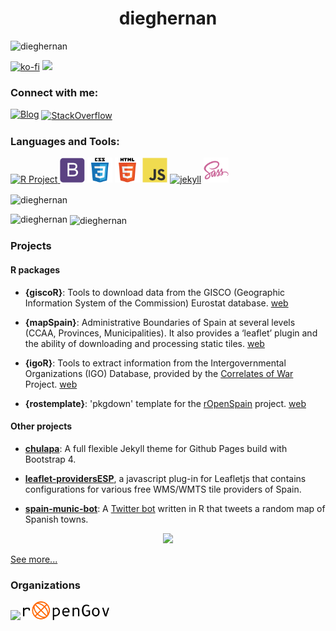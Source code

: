 <h1 align="center">dieghernan</h1>
<img src="https://komarev.com/ghpvc/?username=dieghernan&label=Profile%20views&color=44be16&style=flat" alt="dieghernan" />

[![ko-fi](https://img.shields.io/badge/buy%20me%20a%20coffee-donate-yellow.svg)](https://ko-fi.com/dieghernan)
[![](https://dieghernan.r-universe.dev/badges/:total)](https://dieghernan.r-universe.dev/)

<h3 align="left">Connect with me:</h3>
<p align="left">
<a href="https://dieghernan.github.io/"><img src="https://raw.githubusercontent.com/FortAwesome/Font-Awesome/master/svgs/solid/blog.svg" alt="Blog" height="30"></a>
    <a href="https://stackoverflow.com/users/7877917/dieghernan" target="blank"><img align="center" src="https://raw.githubusercontent.com/FortAwesome/Font-Awesome/master/svgs/brands/stack-overflow.svg" alt="StackOverflow" height="30" /></a>

</p>

<h3 align="left">Languages and Tools:</h3>
<p align="left">
    <a href="https://www.r-project.org/" target="_blank"><img src="https://www.r-project.org/Rlogo.png" alt="R Project" height="40" />   </a>
  <a href="https://getbootstrap.com" target="_blank"><img src="https://raw.githubusercontent.com/devicons/devicon/master/icons/bootstrap/bootstrap-plain.svg" alt="bootstrap" width="40" height="40" /></a>
    <a href="https://www.w3schools.com/css/" target="_blank"><img src="https://raw.githubusercontent.com/devicons/devicon/master/icons/css3/css3-original-wordmark.svg" alt="css3" width="40" height="40" /></a>
    <a href="https://www.w3.org/html/" target="_blank"><img src="https://raw.githubusercontent.com/devicons/devicon/master/icons/html5/html5-original-wordmark.svg" alt="html5" width="40" height="40" /></a>
    <a href="https://developer.mozilla.org/en-US/docs/Web/JavaScript" target="_blank"><img src="https://raw.githubusercontent.com/devicons/devicon/master/icons/javascript/javascript-original.svg" alt="javascript" width="40" height="40" /></a>
    <a href="https://jekyllrb.com/" target="_blank"><img src="https://www.vectorlogo.zone/logos/jekyllrb/jekyllrb-icon.svg" alt="jekyll" width="40" height="40" /></a>
    <a href="https://sass-lang.com" target="_blank"><img src="https://raw.githubusercontent.com/devicons/devicon/master/icons/sass/sass-original.svg" alt="sass" width="40" height="40" /></a>
</p>

<p><img align="center" src=https://cr-skills-chart-widget.azurewebsites.net/api/api?username=dieghernan&skills=JavaScript,R,HTML,CSS,SASS,Liquid&height=150&width=400" alt="dieghernan" /></p>

<p><img align="left" src="https://github-readme-stats.vercel.app/api?username=dieghernan&show_icons=true&locale=en" alt="dieghernan" /></p>

<p>&nbsp;<img align="center" src="https://github-readme-streak-stats.herokuapp.com/?user=dieghernan&" alt="dieghernan" /></p>

<h3 align="left">Projects</h3>

<h4 align="left">R packages</h4>

- **{giscoR}**: Tools to download data from the GISCO (Geographic Information System of the Commission) Eurostat database. [web](https://ropensci.github.io/giscoR/)

- **{mapSpain}**: Administrative Boundaries of Spain at several levels (CCAA, Provinces, Municipalities). It also provides a ‘leaflet’ plugin and the ability of downloading and processing static tiles. [web](https://ropenspain.github.io/mapSpain/)

- **{igoR}**: Tools to extract information from the Intergovernmental Organizations (IGO) Database, provided by the [Correlates of War](https://correlatesofwar.org/data-sets/IGOs) Project. [web](https://dieghernan.github.io/igoR/)

- **{rostemplate}**: 'pkgdown' template for the [rOpenSpain](https://ropenspain.es/) project. [web](https://ropenspain.github.io/rostemplate)

<h4 align="left">Other projects</h4>

- **[chulapa](https://dieghernan.github.io/chulapa)**: A full flexible Jekyll theme for Github Pages build with Bootstrap 4.

- **[leaflet-providersESP](https://dieghernan.github.io/leaflet-providersESP/)**, a javascript plug-in for Leafletjs that contains configurations for various free WMS/WMTS tile providers of Spain.

- **[spain-munic-bot](https://dieghernan.github.io/spain-munic-bot/)**: A [Twitter bot](https://twitter.com/spainmunic) written in R that tweets a random map of Spanish towns.

<p align="center">
  <img width="200" src="https://dieghernan.github.io/spain-munic-bot/assets/img/munic-streets.png">
</p>



[See more...](https://dieghernan.github.io/projects/)

<h3 align="left">Organizations</h3>
<a href="https://ropenspain.es/" target="blank"><img src='https://ropenspain.es/img/logo-small.png' height=30></a> <a href="http://ropengov.org/" target="blank"><img src='https://raw.githubusercontent.com/rOpenGov/homepage/master/static/images/logo2020_black_orange.svg' height=30></a>

